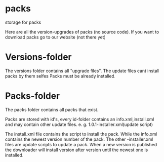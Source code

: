 # packs
storage for packs

Here are all the version-upgrades of packs (no source code).
If you want to download packs go to our website (not there yet)

# Versions-folder

The versions folder contains all "upgrade files". The update files cant install packs by them selfes Packs must be already installed.

# Packs-folder

The packs folder contains all packs that exist.

Packs are stored with id's, every id-folder contains an info.xml,install.xml and may contain other update files. e. g. 1.0.1-installer.xml(update script)

The install.xml file contains the script to install the pack. While the info.xml contains the newest version number of the pack.
The other -installer.xml files are update scripts to update a pack.
When a new version is published the downloader will install version after version until the newest one is installed.
